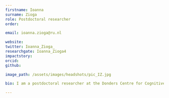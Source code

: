 ```yaml
---
firstname: Ioanna
surname: Zioga
role: Postdoctoral researcher
order:

email: ioanna.zioga@ru.nl

website:
twitter: Ioanna_Zioga_
researchgate: Ioanna_Zioga4
impactstory:
orcid:
github:

image_path: /assets/images/headshots/pic_IZ.jpg

bio: ﻿I am a postdoctoral researcher at the Donders Centre for Cognitive Neuroimaging co-mentored by Andrea E. Martin and Saskia Haegens, under the Language in Interaction project (https://www.languageininteraction.nl/BigQuestion5.html). I am interested to investigate lower-level brain mechanisms on higher-level functions, such as creativity, using MEG. My PhD research at Queen Mary University of London with Caroline Di Bernardi Luft focused on the neural correlates of learning and creativity in the domains of language semantics and artificial music grammars. Previously I completed my first postdoctoral position at Queen Mary University investigating brain-to-brain synchronization during EEG hyperscanning and eye-tracking.

---
```

